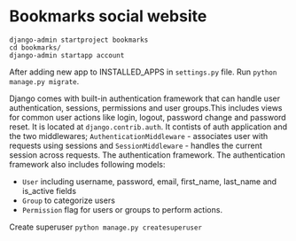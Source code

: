 # Bookmarks social website

```shell
django-admin startproject bookmarks
cd bookmarks/
django-admin startapp account
```

After adding new app to INSTALLED_APPS in `settings.py` file. Run `python manage.py migrate`.

Django comes with built-in authentication framework that can handle user authentication, sessions, permissions and user groups.This includes views for common user actions like login, logout, password change and password reset. It is located at `django.contrib.auth`. It contists of auth application and the two middlewares; `AuthenticationMiddleware` - associates user with requests using sessions and `SessionMiddleware` - handles the current session across requests. The authentication framework. The authentication framework also includes following models:
- `User` including username, password, email, first_name, last_name and is_active fields
- `Group` to categorize users
- `Permission` flag for users or groups to perform actions.

Create superuser `python manage.py createsuperuser`